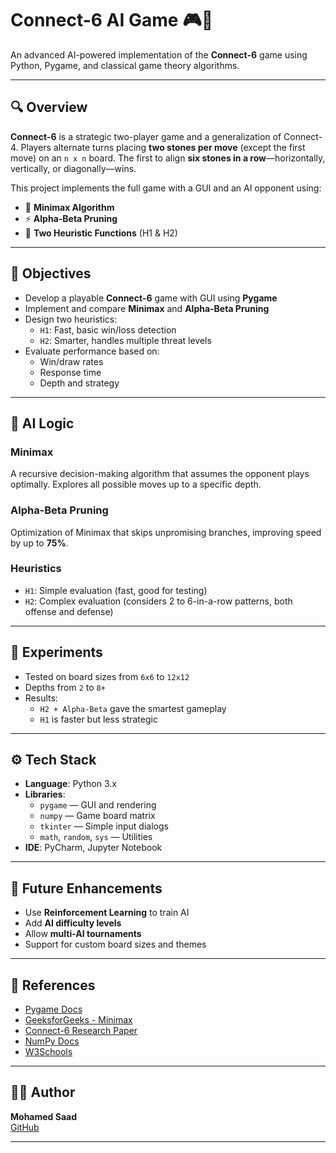 # Connect-6 AI Game 🎮🤖

An advanced AI-powered implementation of the **Connect-6** game using Python, Pygame, and classical game theory algorithms.

---

## 🔍 Overview

**Connect-6** is a strategic two-player game and a generalization of Connect-4. Players alternate turns placing **two stones per move** (except the first move) on an `n x n` board. The first to align **six stones in a row**—horizontally, vertically, or diagonally—wins.

This project implements the full game with a GUI and an AI opponent using:
- 🎯 **Minimax Algorithm**
- ⚡ **Alpha-Beta Pruning**
- 🧠 **Two Heuristic Functions** (H1 & H2)

---

## 🎯 Objectives

- Develop a playable **Connect-6** game with GUI using **Pygame**
- Implement and compare **Minimax** and **Alpha-Beta Pruning**
- Design two heuristics:
  - `H1`: Fast, basic win/loss detection
  - `H2`: Smarter, handles multiple threat levels
- Evaluate performance based on:
  - Win/draw rates
  - Response time
  - Depth and strategy

---

## 🧠 AI Logic

### Minimax
A recursive decision-making algorithm that assumes the opponent plays optimally. Explores all possible moves up to a specific depth.

### Alpha-Beta Pruning
Optimization of Minimax that skips unpromising branches, improving speed by up to **75%**.

### Heuristics
- `H1`: Simple evaluation (fast, good for testing)
- `H2`: Complex evaluation (considers 2 to 6-in-a-row patterns, both offense and defense)

---

## 🧪 Experiments

- Tested on board sizes from `6x6` to `12x12`
- Depths from `2` to `8+`
- Results:
  - `H2 + Alpha-Beta` gave the smartest gameplay
  - `H1` is faster but less strategic

---

## ⚙️ Tech Stack

- **Language**: Python 3.x
- **Libraries**:
  - `pygame` — GUI and rendering
  - `numpy` — Game board matrix
  - `tkinter` — Simple input dialogs
  - `math`, `random`, `sys` — Utilities
- **IDE**: PyCharm, Jupyter Notebook

---

## 🚀 Future Enhancements

- Use **Reinforcement Learning** to train AI
- Add **AI difficulty levels**
- Allow **multi-AI tournaments**
- Support for custom board sizes and themes

---


## 📄 References

- [Pygame Docs](https://www.pygame.org/docs/)
- [GeeksforGeeks - Minimax](https://www.geeksforgeeks.org)
- [Connect-6 Research Paper](https://www.researchgate.net/publication/332944251_Design_and_Implementation_of_connect6_Intelligent_Game_System)
- [NumPy Docs](https://numpy.org/)
- [W3Schools](https://www.w3schools.com)

---

## 👨‍💻 Author

**Mohamed Saad**  
[GitHub](https://github.com/mohamed-code342)

---

